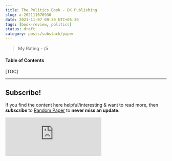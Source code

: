 ```yaml
---
title: The Politics Book - DK Publishing
slug: a-202111070930
date: 2021-11-07 09:30 UTC+05:30
tags: [book-review, politics]
status: draft
category: posts/substack/paper
---
```


> My Rating - /5

<h4>Table of Contents</h4>
[TOC]



---
## Subscribe!
If you find the content here helpful/interesting & want to read more, then _**subscribe**_ to [Random Paper](https://randompaper8.substack.com/) to **never miss an update.**
<div class="row">
	<iframe src="https://randompaper8.substack.com/embed" max-width="480" height="120" frameborder="0" scrolling="no" class="centred"></iframe>
	<br>
</div>